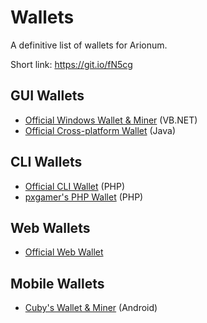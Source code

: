 # Wallets

A definitive list of wallets for Arionum.

Short link: https://git.io/fN5cg

## GUI Wallets

- [Official Windows Wallet & Miner](https://github.com/arionum/lightWalletGUI) (VB.NET)
- [Official Cross-platform Wallet](https://github.com/CuteCubed/Arionum-Java-Wallet) (Java)

## CLI Wallets

- [Official CLI Wallet](https://github.com/arionum/lightWalletCLI) (PHP)
- [pxgamer's PHP Wallet](https://github.com/pxgamer/arionum-cli) (PHP)

## Web Wallets

- [Official Web Wallet](https://wallet.arionum.com)

## Mobile Wallets

- [Cuby's Wallet & Miner](https://github.com/CuteCubed/Arionum-Wallet-Android) (Android)
